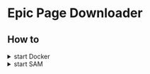 # Epic Page Downloader

## How to

<details><summary>start Docker</summary>

```bash
docker-compose up --build
```

</details>

<details><summary>start SAM</summary>

```bash
sam build && sam local start-api --env-vars env.json
```

</details>